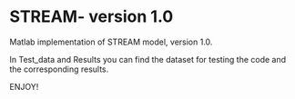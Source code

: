 # STREAM- version 1.0
Matlab implementation of STREAM model, version 1.0.

In Test_data and Results you can find the dataset for testing the code and the corresponding results.

ENJOY!
